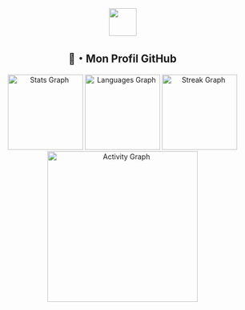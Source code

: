 <div align="center">
  <a href="https://git.io/typing-svg">
    <img src="https://readme-typing-svg.herokuapp.com/?lines=Salut+je+suis+Shape581;Développeur+CSharp#;Développeur+de+Plugin+Nova-Life&center=true&size=60&color=#ffffff" height="55">
  </a>
</div>
<h2 align="center">🔗・Mon Profil GitHub</h2>
<div align="center">
  <img src="https://github-readme-stats.vercel.app/api?username=Shape581&show_icons=true&theme=obsidian" height="150" alt="Stats Graph">
  <img src="https://github-readme-stats.vercel.app/api/top-langs?username=Shape581&locale=en&hide_title=false&layout=compact&card_width=320&langs_count=5&theme=obsidian&hide_border=false" height="150" alt="Languages Graph">
  <img src="https://streak-stats.demolab.com?user=Shape581&locale=en&mode=daily&theme=obsidian&hide_border=false&border_radius=5" height="150" alt="Streak Graph">
  <img src="https://github-readme-activity-graph.vercel.app/graph?username=Shape581&radius=16&theme=obsidian&area=true" height="300" alt="Activity Graph">
</div>
